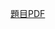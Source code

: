 [題目PDF]([025484e292b5cfdfb2e7c3aa38376e366038f726](https://github.com/ClaireLee888/C-school-project/tree/questions))
